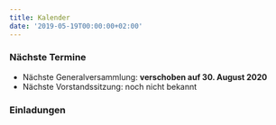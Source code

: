 ```yaml
---
title: Kalender
date: '2019-05-19T00:00:00+02:00'
---
```

### Nächste Termine

* Nächste Generalversammlung: **verschoben auf 30. August 2020**
* Nächste Vorstandssitzung: noch nicht bekannt

### Einladungen
